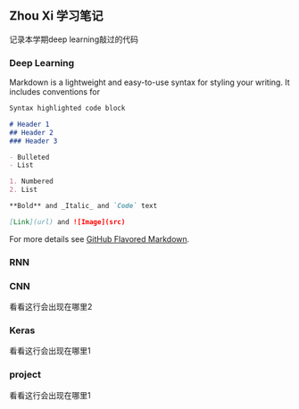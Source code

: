 ## Zhou Xi 学习笔记

记录本学期deep learning敲过的代码

### Deep Learning

Markdown is a lightweight and easy-to-use syntax for styling your writing. It includes conventions for

```markdown
Syntax highlighted code block

# Header 1
## Header 2
### Header 3

- Bulleted
- List

1. Numbered
2. List

**Bold** and _Italic_ and `Code` text

[Link](url) and ![Image](src)
```

For more details see [GitHub Flavored Markdown](https://guides.github.com/features/mastering-markdown/).

### RNN

### CNN
看看这行会出现在哪里2

### Keras
看看这行会出现在哪里1

### project
看看这行会出现在哪里1

